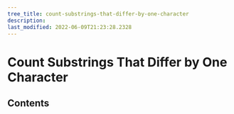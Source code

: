 ```yaml
---
tree_title: count-substrings-that-differ-by-one-character
description: 
last_modified: 2022-06-09T21:23:28.2328
---
```


# Count Substrings That Differ by One Character

## Contents
